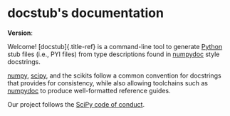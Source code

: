 # docstub's documentation

**Version**:

Welcome! [docstub]{.title-ref} is a command-line tool to generate
[Python](https://www.python.org) stub files (i.e., PYI files) from type
descriptions found in [numpydoc](https://numpydoc.readthedocs.io) style
docstrings.

[numpy](https://numpy.org), [scipy](https://docs.scipy.org), and the
scikits follow a common convention for docstrings that provides for
consistency, while also allowing toolchains such as
[numpydoc](https://numpydoc.readthedocs.io) to produce well-formatted
reference guides.

Our project follows the [SciPy code of
conduct](https://github.com/scipy/scipy/blob/master/doc/source/dev/conduct/code_of_conduct.rst).
